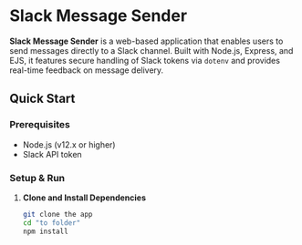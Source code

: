 # Slack Message Sender

**Slack Message Sender** is a web-based application that enables users to send messages directly to a Slack channel. Built with Node.js, Express, and EJS, it features secure handling of Slack tokens via `dotenv` and provides real-time feedback on message delivery.

## Quick Start

### Prerequisites
- Node.js (v12.x or higher)
- Slack API token

### Setup & Run
1. **Clone and Install Dependencies**
   ```bash
   git clone the app
   cd "to folder"
   npm install
